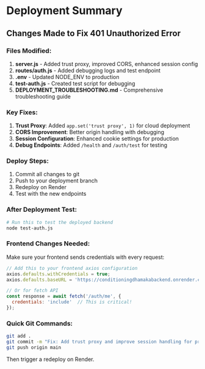 # Deployment Summary

## Changes Made to Fix 401 Unauthorized Error

### Files Modified:
1. **server.js** - Added trust proxy, improved CORS, enhanced session config
2. **routes/auth.js** - Added debugging logs and test endpoint
3. **.env** - Updated NODE_ENV to production
4. **test-auth.js** - Created test script for debugging
5. **DEPLOYMENT_TROUBLESHOOTING.md** - Comprehensive troubleshooting guide

### Key Fixes:
1. **Trust Proxy**: Added `app.set('trust proxy', 1)` for cloud deployment
2. **CORS Improvement**: Better origin handling with debugging
3. **Session Configuration**: Enhanced cookie settings for production
4. **Debug Endpoints**: Added `/health` and `/auth/test` for testing

### Deploy Steps:
1. Commit all changes to git
2. Push to your deployment branch
3. Redeploy on Render
4. Test with the new endpoints

### After Deployment Test:
```bash
# Run this to test the deployed backend
node test-auth.js
```

### Frontend Changes Needed:
Make sure your frontend sends credentials with every request:

```javascript
// Add this to your frontend axios configuration
axios.defaults.withCredentials = true;
axios.defaults.baseURL = 'https://conditioningdhamakabackend.onrender.com';

// Or for fetch API
const response = await fetch('/auth/me', {
  credentials: 'include'  // This is critical!
});
```

### Quick Git Commands:
```bash
git add .
git commit -m "Fix: Add trust proxy and improve session handling for production deployment"
git push origin main
```

Then trigger a redeploy on Render.
